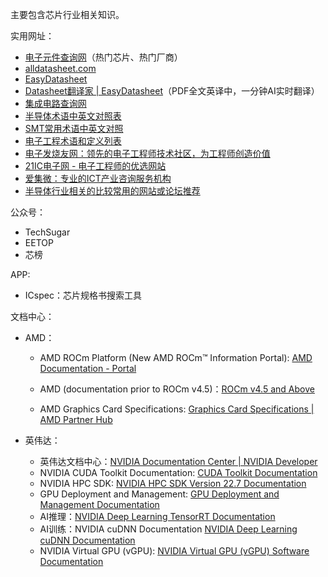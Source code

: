 主要包含芯片行业相关知识。

实用网址：

* [电子元件查询网](https://pdf.elecfans.com/)（热门芯片、热门厂商）
* [alldatasheet.com](https://www.alldatasheet.com/)
* [EasyDatasheet](https://easydatasheet.cn/)
* [Datasheet翻译家 | EasyDatasheet](https://easydatasheet.cn/translate)（PDF全文英译中，一分钟AI实时翻译）
* [集成电路查询网](https://www.datasheet5.com/)
* [半导体术语中英文对照表](https://zhuanlan.zhihu.com/p/115831075)
* [SMT常用术语中英文对照](http://www.fanyijia.com/news_view.asp?id=679)
* [电子工程术语和定义列表](https://www.maximintegrated.com/cn/glossary/definitions.mvp/terms/all)
* [电子发烧友网：领先的电子工程师技术社区，为工程师创造价值](http://www.elecfans.com/)
* [21IC电子网 - 电子工程师的优选网站](https://www.21ic.com/)
* [爱集微：专业的ICT产业咨询服务机构](https://laoyaoba.com/)
* [半导体行业相关的比较常用的网站或论坛推荐](https://www.zhihu.com/question/21125910)

公众号：

* TechSugar
* EETOP
* 芯榜

APP:

* ICspec：芯片规格书搜索工具

文档中心：

- AMD：

  * AMD ROCm Platform (New AMD ROCm™ Information Portal): [AMD Documentation - Portal](https://docs.amd.com/)

  * AMD (documentation prior to ROCm v4.5)：[ROCm v4.5 and Above](https://rocmdocs.amd.com/en/latest/index.html)

  * AMD Graphics Card Specifications: [Graphics Card Specifications | AMD Partner Hub](https://www.amd.com/en/partner/graphics)

- 英伟达：

  - 英伟达文档中心：[NVIDIA Documentation Center | NVIDIA Developer](https://docs.nvidia.com/)
  - NVIDIA CUDA Toolkit Documentation: [CUDA Toolkit Documentation](https://docs.nvidia.com/cuda/index.html)
  - NVIDIA HPC SDK: [NVIDIA HPC SDK Version 22.7 Documentation](https://docs.nvidia.com/hpc-sdk/index.html)

  * GPU Deployment and Management: [GPU Deployment and Management Documentation](https://docs.nvidia.com/deploy/index.html)
  * AI推理：[NVIDIA Deep Learning TensorRT Documentation](https://docs.nvidia.com/deeplearning/tensorrt/index.html)
  * AI训练：NVIDIA cuDNN Documentation [NVIDIA Deep Learning cuDNN Documentation](https://docs.nvidia.com/deeplearning/cudnn/index.html)
  * NVIDIA Virtual GPU (vGPU): [NVIDIA Virtual GPU (vGPU) Software Documentation](https://docs.nvidia.com/grid/index.html)

